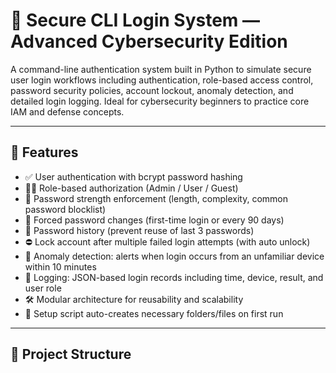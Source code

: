 # 🔐 Secure CLI Login System — Advanced Cybersecurity Edition

A command-line authentication system built in Python to simulate secure user login workflows including authentication, role-based access control, password security policies, account lockout, anomaly detection, and detailed login logging. Ideal for cybersecurity beginners to practice core IAM and defense concepts.

---

## 📌 Features

- ✅ User authentication with bcrypt password hashing
- 🧑‍💻 Role-based authorization (Admin / User / Guest)
- 🔁 Password strength enforcement (length, complexity, common password blocklist)
- 🔄 Forced password changes (first-time login or every 90 days)
- 🧠 Password history (prevent reuse of last 3 passwords)
- ⛔ Lock account after multiple failed login attempts (with auto unlock)
- 🚨 Anomaly detection: alerts when login occurs from an unfamiliar device within 10 minutes
- 🧾 Logging: JSON-based login records including time, device, result, and user role
- 🛠️ Modular architecture for reusability and scalability
- 📂 Setup script auto-creates necessary folders/files on first run

---

## 🧱 Project Structure

